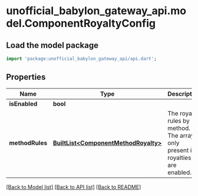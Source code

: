 # unofficial_babylon_gateway_api.model.ComponentRoyaltyConfig

## Load the model package
```dart
import 'package:unofficial_babylon_gateway_api/api.dart';
```

## Properties
Name | Type | Description | Notes
------------ | ------------- | ------------- | -------------
**isEnabled** | **bool** |  | 
**methodRules** | [**BuiltList&lt;ComponentMethodRoyalty&gt;**](ComponentMethodRoyalty.md) | The royalty rules by method. The array is only present if royalties are enabled. | [optional] 

[[Back to Model list]](../README.md#documentation-for-models) [[Back to API list]](../README.md#documentation-for-api-endpoints) [[Back to README]](../README.md)


